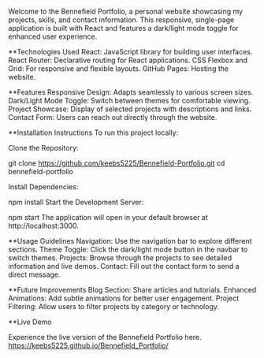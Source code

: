 Welcome to the Bennefield Portfolio, a personal website showcasing my projects, skills, and contact information. This responsive, single-page application is built with React and features a dark/light mode toggle for enhanced user experience.


**Technologies Used
React: JavaScript library for building user interfaces.
React Router: Declarative routing for React applications.
CSS Flexbox and Grid: For responsive and flexible layouts.
GitHub Pages: Hosting the website.


**Features
Responsive Design: Adapts seamlessly to various screen sizes.
Dark/Light Mode Toggle: Switch between themes for comfortable viewing.
Project Showcase: Display of selected projects with descriptions and links.
Contact Form: Users can reach out directly through the website.


**Installation Instructions
To run this project locally:

Clone the Repository:

git clone https://github.com/keebs5225/Bennefield-Portfolio.git
cd bennefield-portfolio

Install Dependencies:

npm install
Start the Development Server:

npm start
The application will open in your default browser at http://localhost:3000.

**Usage Guidelines
Navigation: Use the navigation bar to explore different sections.
Theme Toggle: Click the dark/light mode button in the navbar to switch themes.
Projects: Browse through the projects to see detailed information and live demos.
Contact: Fill out the contact form to send a direct message.


**Future Improvements
Blog Section: Share articles and tutorials.
Enhanced Animations: Add subtle animations for better user engagement.
Project Filtering: Allow users to filter projects by category or technology.

**Live Demo

Experience the live version of the Bennefield Portfolio here.
https://keebs5225.github.io/Bennefield_Portfolio/